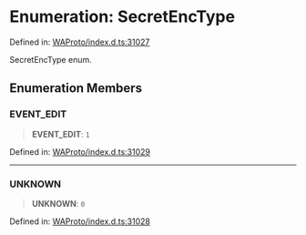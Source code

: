 # Enumeration: SecretEncType

Defined in: [WAProto/index.d.ts:31027](https://github.com/Fokusdotid/Baileys/blob/8399cb6fd4e55090cdf57b06ffaae3e8a88880fe/WAProto/index.d.ts#L31027)

SecretEncType enum.

## Enumeration Members

### EVENT\_EDIT

> **EVENT\_EDIT**: `1`

Defined in: [WAProto/index.d.ts:31029](https://github.com/Fokusdotid/Baileys/blob/8399cb6fd4e55090cdf57b06ffaae3e8a88880fe/WAProto/index.d.ts#L31029)

***

### UNKNOWN

> **UNKNOWN**: `0`

Defined in: [WAProto/index.d.ts:31028](https://github.com/Fokusdotid/Baileys/blob/8399cb6fd4e55090cdf57b06ffaae3e8a88880fe/WAProto/index.d.ts#L31028)

